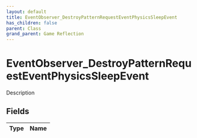 ```yaml
---
layout: default
title: EventObserver_DestroyPatternRequestEventPhysicsSleepEvent
has_children: false
parent: Class
grand_parent: Game Reflection
---
```

# EventObserver_DestroyPatternRequestEventPhysicsSleepEvent
Description 

## Fields

| Type | Name |
|:----------|:--------------|

